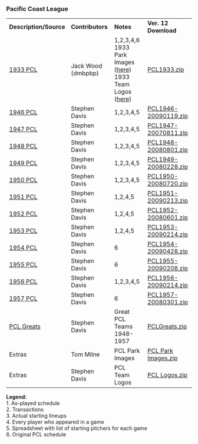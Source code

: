 <h3>Pacific Coast League</h3>
<table class="post_content_table"><tbody><tr><td><strong>Description/Source</strong></td>
<td><strong>Contributors</strong></td>
<td><strong>Notes</strong></td>
<td><strong>Ver. 12 Download</strong></td>
</tr>
<tr><td><a href="https://www.tapatalk.com/groups/fansofdmb/1933-pacific-coast-league-t4105.html" target="_blank" class="postlink" rel="noreferrer">1933 PCL</a></td>
<td>Jack Wood (dmbpbp)</td>
<td>1,2,3,4,6<br>
1933 Park Images (<a href="https://github.com/fishinnabarrel/dmb-homebrew/raw/master/Extras/PCL1933%20Park%20Images.zip" target="_blank" class="postlink" rel="noreferrer">here</a>)<br>
1933 Team Logos (<a href="https://github.com/fishinnabarrel/dmb-homebrew/raw/master/Extras/PCL1933%20Team%20Logos.zip" target="_blank" class="postlink" rel="noreferrer">here</a>)</td>
<td><a href="https://github.com/fishinnabarrel/dmb-homebrew/raw/master/Pacific%20Coast%20League/PCL1933.zip" target="_blank" class="postlink" rel="noreferrer">PCL1933.zip</a></td>
</tr>
<tr><td><a href="https://gamespy-archives.quaddicted.com/sites/www.sportplanet.com/sbb/apfas/PCL.htm" target="_blank" class="postlink" rel="noreferrer">1946 PCL</a></td>
<td>Stephen Davis</td>
<td>1,2,3,4,5</td>
<td><a href="https://github.com/fishinnabarrel/dmb-homebrew/raw/master/Pacific%20Coast%20League/PCL1946-20090119.zip" target="_blank" class="postlink" rel="noreferrer">PCL1946-20090119.zip</a></td>
</tr>
<tr><td><a href="https://gamespy-archives.quaddicted.com/sites/www.sportplanet.com/sbb/apfas/PCL.htm" target="_blank" class="postlink" rel="noreferrer">1947 PCL</a></td>
<td>Stephen Davis</td>
<td>1,2,3,4,5</td>
<td><a href="https://github.com/fishinnabarrel/dmb-homebrew/raw/master/Pacific%20Coast%20League/PCL1947-20070811.zip" target="_blank" class="postlink" rel="noreferrer">PCL1947-20070811.zip</a></td>
</tr>
<tr><td><a href="https://gamespy-archives.quaddicted.com/sites/www.sportplanet.com/sbb/apfas/PCL.htm" target="_blank" class="postlink" rel="noreferrer">1948 PCL</a></td>
<td>Stephen Davis</td>
<td>1,2,3,4,5</td>
<td><a href="https://github.com/fishinnabarrel/dmb-homebrew/raw/master/Pacific%20Coast%20League/PCL1948-20080801.zip" target="_blank" class="postlink" rel="noreferrer">PCL1948-20080801.zip</a></td>
</tr>
<tr><td><a href="https://gamespy-archives.quaddicted.com/sites/www.sportplanet.com/sbb/apfas/PCL.htm" target="_blank" class="postlink" rel="noreferrer">1949 PCL</a></td>
<td>Stephen Davis</td>
<td>1,2,3,4,5</td>
<td><a href="https://github.com/fishinnabarrel/dmb-homebrew/raw/master/Pacific%20Coast%20League/PCL1949-20080228.zip" target="_blank" class="postlink" rel="noreferrer">PCL1949-20080228.zip</a></td>
</tr>
<tr><td><a href="https://gamespy-archives.quaddicted.com/sites/www.sportplanet.com/sbb/apfas/PCL.htm" target="_blank" class="postlink" rel="noreferrer">1950 PCL</a></td>
<td>Stephen Davis</td>
<td>1,2,3,4,5</td>
<td><a href="https://github.com/fishinnabarrel/dmb-homebrew/raw/master/Pacific%20Coast%20League/PCL1950-20080720.zip" target="_blank" class="postlink" rel="noreferrer">PCL1950-20080720.zip</a></td>
</tr>
<tr><td><a href="https://gamespy-archives.quaddicted.com/sites/www.sportplanet.com/sbb/apfas/PCL.htm" target="_blank" class="postlink" rel="noreferrer">1951 PCL</a></td>
<td>Stephen Davis</td>
<td>1,2,4,5</td>
<td><a href="https://github.com/fishinnabarrel/dmb-homebrew/raw/master/Pacific%20Coast%20League/PCL1951-20090213.zip" target="_blank" class="postlink" rel="noreferrer">PCL1951-20090213.zip</a></td>
</tr>
<tr><td><a href="https://gamespy-archives.quaddicted.com/sites/www.sportplanet.com/sbb/apfas/PCL.htm" target="_blank" class="postlink" rel="noreferrer">1952 PCL</a></td>
<td>Stephen Davis</td>
<td>1,2,4,5</td>
<td><a href="https://github.com/fishinnabarrel/dmb-homebrew/raw/master/Pacific%20Coast%20League/PCL1952-20080601.zip" target="_blank" class="postlink" rel="noreferrer">PCL1952-20080601.zip</a></td>
</tr>
<tr><td><a href="https://gamespy-archives.quaddicted.com/sites/www.sportplanet.com/sbb/apfas/PCL.htm" target="_blank" class="postlink" rel="noreferrer">1953 PCL</a></td>
<td>Stephen Davis</td>
<td>1,2,4,5</td>
<td><a href="https://github.com/fishinnabarrel/dmb-homebrew/raw/master/Pacific%20Coast%20League/PCL1953-20090214.zip" target="_blank" class="postlink" rel="noreferrer">PCL1953-20090214.zip</a></td>
</tr>
<tr><td><a href="https://gamespy-archives.quaddicted.com/sites/www.sportplanet.com/sbb/apfas/PCL.htm" target="_blank" class="postlink" rel="noreferrer">1954 PCL</a></td>
<td>Stephen Davis</td>
<td>6</td>
<td><a href="https://github.com/fishinnabarrel/dmb-homebrew/raw/master/Pacific%20Coast%20League/PCL1954-20090428.zip" target="_blank" class="postlink" rel="noreferrer">PCL1954-20090428.zip</a></td>
</tr>
<tr><td><a href="https://gamespy-archives.quaddicted.com/sites/www.sportplanet.com/sbb/apfas/PCL.htm" target="_blank" class="postlink" rel="noreferrer">1955 PCL</a></td>
<td>Stephen Davis</td>
<td>6</td>
<td><a href="https://github.com/fishinnabarrel/dmb-homebrew/raw/master/Pacific%20Coast%20League/PCL1955-20090208.zip" target="_blank" class="postlink" rel="noreferrer">PCL1955-20090208.zip</a></td>
</tr>
<tr><td><a href="https://gamespy-archives.quaddicted.com/sites/www.sportplanet.com/sbb/apfas/PCL.htm" target="_blank" class="postlink" rel="noreferrer">1956 PCL</a></td>
<td>Stephen Davis</td>
<td>1,2,3,4,5</td>
<td><a href="https://github.com/fishinnabarrel/dmb-homebrew/raw/master/Pacific%20Coast%20League/PCL1956-20090214.zip" target="_blank" class="postlink" rel="noreferrer">PCL1956-20090214.zip</a></td>
</tr>
<tr><td><a href="https://gamespy-archives.quaddicted.com/sites/www.sportplanet.com/sbb/apfas/PCL.htm" target="_blank" class="postlink" rel="noreferrer">1957 PCL</a></td>
<td>Stephen Davis</td>
<td>6</td>
<td><a href="https://github.com/fishinnabarrel/dmb-homebrew/raw/master/Pacific%20Coast%20League/PCL1957-20080301.zip" target="_blank" class="postlink" rel="noreferrer">PCL1957-20080301.zip</a></td>
</tr>
<tr><td><a href="https://gamespy-archives.quaddicted.com/sites/www.sportplanet.com/sbb/apfas/dbs.htm" target="_blank" class="postlink" rel="noreferrer">PCL Greats</a></td>
<td>Stephen Davis</td>
<td>Great PCL Teams 1948-1957</td>
<td><a href="https://github.com/fishinnabarrel/dmb-homebrew/raw/master/Pacific%20Coast%20League/PCLGreats.zip" target="_blank" class="postlink" rel="noreferrer">PCLGreats.zip</a></td>
</tr>
<tr><td>Extras</td>
<td>Tom Milne</td>
<td>PCL Park Images</td>
<td><a href="https://github.com/fishinnabarrel/dmb-homebrew/raw/master/Extras/PCL%20Park%20Images.zip" target="_blank" class="postlink" rel="noreferrer">PCL Park Images.zip</a></td>
</tr>
<tr><td>Extras</td>
<td>Stephen Davis</td>
<td>PCL Team Logos</td>
<td><a href="https://github.com/fishinnabarrel/dmb-homebrew/raw/master/Extras/PCL%20Logos.zip" target="_blank" class="postlink" rel="noreferrer">PCL Logos.zip</a></td>
</tr>
</tbody></table>
<strong>Legend:</strong><br>
1. As-played schedule<br>
2. Transactions<br>
3. Actual starting lineups<br>
4. Every player who appeared in a game<br>
5. Spreadsheet with list of starting pitchers for each game<br>
6. Original PCL schedule